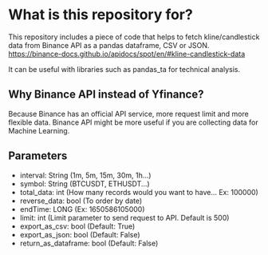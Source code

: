 # What is this repository for?
This repository includes a piece of code that helps to fetch kline/candlestick data from Binance API as a pandas dataframe, CSV or JSON.
https://binance-docs.github.io/apidocs/spot/en/#kline-candlestick-data

It can be useful with libraries such as pandas_ta for technical analysis.

## Why Binance API instead of Yfinance?
Because Binance has an official API service, more request limit and more flexible data. Binance API might be more useful if you are collecting data for Machine Learning.

## Parameters

 - interval: String (1m, 5m, 15m, 30m, 1h...)
 - symbol: String (BTCUSDT, ETHUSDT...)
 - total_data: int (How many records would you want to have... Ex: 100000)
 - reverse_data: bool (To order by date)
 - endTime: LONG (Ex: 1650586105000)
 - limit: int (Limit parameter to send request to API. Default is 500)
 - export_as_csv: bool (Default: True)
 - export_as_json: bool (Default: False)
 - return_as_dataframe: bool (Default: False)